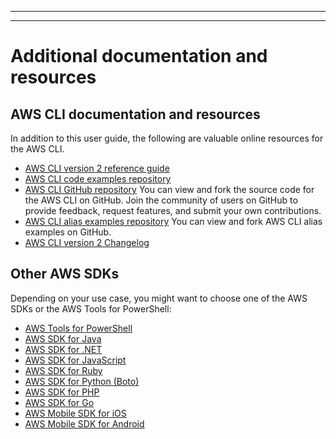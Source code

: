 --------

--------

# Additional documentation and resources<a name="welcome-resources"></a>

## AWS CLI documentation and resources<a name="welcome-resources-cli"></a>

In addition to this user guide, the following are valuable online resources for the AWS CLI\.
+ [AWS CLI version 2 reference guide](https://awscli.amazonaws.com/v2/documentation/api/latest/index.html)
+ [AWS CLI code examples repository](https://github.com/awsdocs/aws-doc-sdk-examples/tree/main/aws-cli)
+ [AWS CLI GitHub repository](https://github.com/aws/aws-cli) You can view and fork the source code for the AWS CLI on GitHub\. Join the community of users on GitHub to provide feedback, request features, and submit your own contributions\.
+ [AWS CLI alias examples repository](https://github.com/awslabs/awscli-aliases) You can view and fork AWS CLI alias examples on GitHub\.
+ <a name="latest-guide"></a>[AWS CLI version 2 Changelog](https://github.com/aws/aws-cli/blob/v2/CHANGELOG.rst?plain=1)

## Other AWS SDKs<a name="welcome-resources-sdk"></a>

Depending on your use case, you might want to choose one of the AWS SDKs or the AWS Tools for PowerShell:
+ [AWS Tools for PowerShell](https://docs.aws.amazon.com/powershell/latest/userguide/)
+ [AWS SDK for Java](https://docs.aws.amazon.com/sdk-for-java/latest/developer-guide/)
+ [AWS SDK for \.NET](https://docs.aws.amazon.com/sdk-for-net/latest/developer-guide/)
+ [AWS SDK for JavaScript](https://docs.aws.amazon.com/sdk-for-javascript/latest/developer-guide/)
+ [AWS SDK for Ruby](https://docs.aws.amazon.com/sdk-for-ruby/latest/developer-guide/)
+ [AWS SDK for Python \(Boto\)](https://boto3.amazonaws.com/v1/documentation/api/latest/index.html)
+ [AWS SDK for PHP](https://docs.aws.amazon.com/sdk-for-php/latest/developer-guide/)
+ [AWS SDK for Go](https://docs.aws.amazon.com/sdk-for-go/api/)
+ [AWS Mobile SDK for iOS](https://docs.aws.amazon.com/mobile/sdkforios/developerguide/)
+ [AWS Mobile SDK for Android](https://docs.aws.amazon.com/mobile/sdkforandroid/developerguide/)